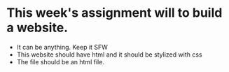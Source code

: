 
# This week's assignment will to  build a website.


- It can be anything. Keep it SFW
- This website should have html and it should be stylized with css
- The file should be an html file.
